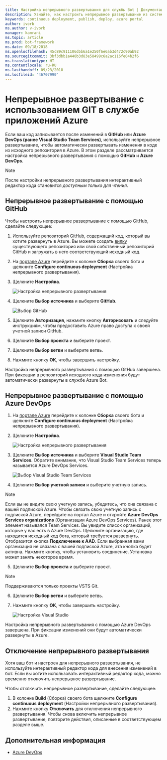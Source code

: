 ```yaml
---
title: Настройка непрерывного развертывания для службы Bot | Документация Майкрософт
description: Узнайте, как настроить непрерывное развертывание из системы управления версиями для службы Bot.
keywords: continuous deployment, publish, deploy, azure portal
author: ivorb
ms.author: v-ivorb
manager: kamrani
ms.topic: article
ms.prod: bot-framework
ms.date: 09/18/2018
ms.openlocfilehash: 45c89c911106d5b6a1e250f6e6ab3d472c90ab92
ms.sourcegitcommit: 3bf3dbb1a440b3d83e58499c6a2ac116fe04b2f6
ms.translationtype: HT
ms.contentlocale: ru-RU
ms.lasthandoff: 09/23/2018
ms.locfileid: "46707990"
---
```

# <a name="set-up-continuous-deployment"></a>Непрерывное развертывание с использованием GIT в службе приложений Azure
Если ваш код записывается после изменений в **GitHub** или **Azure DevOps (ранее Visual Studio Team Services)**, используйте непрерывное развертывание, чтобы автоматически развертывать изменения в коде из исходного репозитория в Azure. В этом разделе рассматривается настройка непрерывного развертывания с помощью **GitHub** и **Azure DevOps**.

> [!NOTE]
> После настройки непрерывного развертывания интерактивный редактор кода становится *доступным только для чтения*.

## <a name="continuous-deployment-using-github"></a>Непрерывное развертывание с помощью GitHub

Чтобы настроить непрерывное развертывание с помощью GitHub, сделайте следующее:

1. Используйте репозиторий GitHub, содержащий код, который вы хотите развернуть в Azure. Вы можете создать [вилку](https://help.github.com/articles/fork-a-repo/) существующего репозитория или свой собственный репозиторий GitHub и загружать в него соответствующий исходный код.
2. На [портале Azure](https://portal.azure.com) перейдите к колонке **Сборка** своего бота и щелкните **Configure continuous deployment** (Настройка непрерывного развертывания). 
3. Щелкните **Настройка**.
   
   ![Настройка непрерывного развертывания](~/media/azure-bot-build/continuous-deployment-setup.png)

4. Щелкните **Выбор источника** и выберите **GitHub**.

   ![Выбор GitHub](~/media/azure-bot-build/continuous-deployment-setup-github.png)

5. Щелкните **Авторизация**, нажмите кнопку **Авторизовать** и следуйте инструкциям, чтобы предоставить Azure право доступа к своей учетной записи GitHub.

6. Щелкните **Выбор проекта** и выберите проект.

7. Щелкните **Выбор ветви** и выберите ветвь.

8. Нажмите кнопку **ОК**, чтобы завершить настройку.

Настройка непрерывного развертывания с помощью GitHub завершена. При фиксации в репозиторий исходного кода изменения будут автоматически развернуты в службе Azure Bot.

## <a name="continuous-deployment-using-azure-devops"></a>Непрерывное развертывание с помощью Azure DevOps

1. На [портале Azure](https://portal.azure.com) перейдите к колонке **Сборка** своего бота и щелкните **Configure continuous deployment** (Настройка непрерывного развертывания). 
2. Щелкните **Настройка**.
   
   ![Настройка непрерывного развертывания](~/media/azure-bot-build/continuous-deployment-setup.png)

3. Щелкните **Выбор источника** и выберите **Visual Studio Team Services**. Обратите внимание, что Visual Studio Team Services теперь называется Azure DevOps Services.

   ![Выбор Visual Studio Team Services](~/media/azure-bot-build/continuous-deployment-setup-vs.png)

4. Щелкните **Выбор учетной записи** и выберите учетную запись.

> [!NOTE]
> Если вы не видите свою учетную запись, убедитесь, что она связана с вашей подпиской Azure. Чтобы связать свою учетную запись с подпиской Azure, перейдите на портал Azure и откройте **Azure DevOps Services organizations** (Организации Azure DevOps Services). Ранее этот элемент назывался Team Services. Вы увидите список организаций, которые у вас есть в Azure DevOps. Щелкните организацию, где находится исходный код бота, который требуется развернуть. Отобразится кнопка **Подключение к AAD**. Если выбранная вами организация не связана с вашей подпиской Azure, эта кнопка будет активна. Нажмите кнопку, чтобы установить соединение. Установка может занять некоторое время.

5. Щелкните **Выбор проекта** и выберите проект.

> [!NOTE]
> Поддерживаются только проекты VSTS Git.

6. Щелкните **Выбор ветви** и выберите ветвь.
7. Нажмите кнопку **ОК**, чтобы завершить настройку.

   ![Настройка Visual Studio](~/media/azure-bot-build/continuous-deployment-setup-vs-configuration.png)

Настройка непрерывного развертывания с помощью Azure DevOps завершена. При фиксации изменений они будут автоматически развернуты в Azure.

## <a name="disable-continuous-deployment"></a>Отключение непрерывного развертывания

Хотя ваш бот и настроен для непрерывного развертывания, не используйте интерактивный редактор кода для внесения изменений в бот. Если вы хотите использовать интерактивный редактор кода, можно временно отключить непрерывное развертывание.

Чтобы отключить непрерывное развертывание, сделайте следующее:

1. В колонке **Build** (Сборка) своего бота щелкните **Configure continuous deployment** (Настройки непрерывного развертывания). 
2. Нажмите кнопку **Отключить** для отключения непрерывного развертывания. Чтобы снова включить непрерывное развертывание, повторите действия, описанные в соответствующем разделе выше.

## <a name="additional-information"></a>Дополнительная информация
- [Azure DevOps](https://docs.microsoft.com/en-us/azure/devops/?view=vsts)
